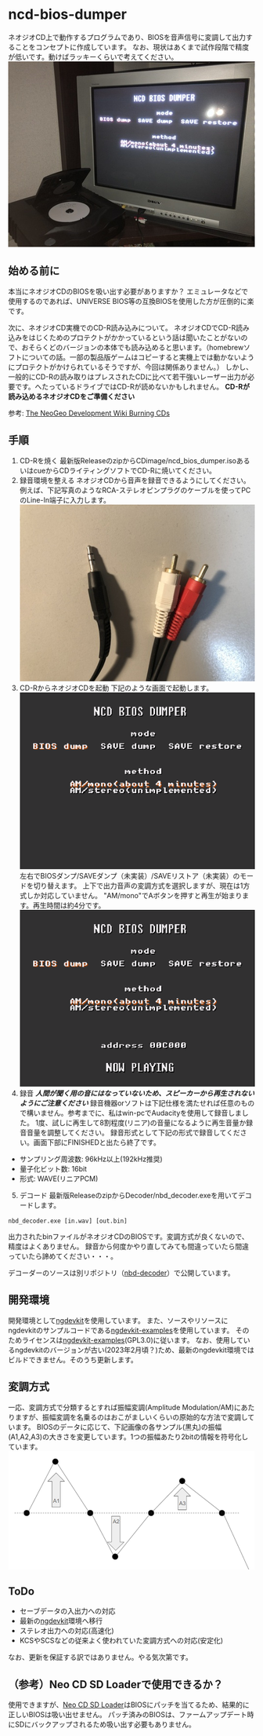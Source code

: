 # ncd-bios-dumper
ネオジオCD上で動作するプログラムであり、BIOSを音声信号に変調して出力することをコンセプトに作成しています。
なお、現状はあくまで試作段階で精度が低いです。動けばラッキーくらいで考えてください。
![top picture](screenshot/top-picture.jpg)

## 始める前に
本当にネオジオCDのBIOSを吸い出す必要がありますか？
エミュレータなどで使用するのであれば、UNIVERSE BIOS等の互換BIOSを使用した方が圧倒的に楽です。

次に、ネオジオCD実機でのCD-R読み込みについて。
ネオジオCDでCD-R読み込みをはじくためのプロテクトがかかっているという話は聞いたことがないので、おそらくどのバージョンの本体でも読み込めると思います。（homebrewソフトについての話。一部の製品版ゲームはコピーすると実機上では動かないようにプロテクトがかけられているそうですが、今回は関係ありません。）
しかし、一般的にCD-Rの読み取りはプレスされたCDに比べて若干強いレーザー出力が必要です。へたっているドライブではCD-Rが読めないかもしれません。
**CD-Rが読み込めるネオジオCDをご準備ください**

参考:
[The NeoGeo Development Wiki Burning CDs](https://wiki.neogeodev.org/index.php?title=Burning_CDs#Reading_problems)

## 手順
1. CD-Rを焼く
最新版ReleaseのzipからCDimage/ncd_bios_dumper.isoあるいはcueからCDライティングソフトでCD-Rに焼いてください。
2. 録音環境を整える
ネオジオCDから音声を録音できるようにしてください。例えば、下記写真のようなRCA-ステレオピンプラグのケーブルを使ってPCのLine-In端子に入力します。
![cable](screenshot/cable.jpg)
3. CD-RからネオジオCDを起動
下記のような画面で起動します。
![main screen](screenshot/main.png)  
左右でBIOSダンプ/SAVEダンプ（未実装）/SAVEリストア（未実装）のモードを切り替えます。
上下で出力音声の変調方式を選択しますが、現在は1方式しか対応していません。
"AM/mono"でAボタンを押すと再生が始まります。再生時間は約4分です。  
![record](screenshot/record.png)
4. 録音
***人間が聞く用の音にはなっていないため、スピーカーから再生されないようにご注意ください***
録音機器orソフトは下記仕様を満たせれば任意のもので構いません。参考までに、私はwin-pcでAudacityを使用して録音しました。
1度、試しに再生して8割程度(リニア)の音量になるように再生音量か録音音量を調整してください。
録音形式として下記の形式で録音してください。画面下部にFINISHEDと出たら終了です。
+ サンプリング周波数: 96kHz以上(192kHz推奨)
+ 量子化ビット数: 16bit
+ 形式: WAVE(リニアPCM)

5. デコード
最新版ReleaseのzipからDecoder/nbd_decoder.exeを用いてデコードします。
```
nbd_decoder.exe [in.wav] [out.bin]
```
出力されたbinファイルがネオジオCDのBIOSです。変調方式が良くないので、精度はよくありません。
録音から何度かやり直してみても間違っていたら間違っていたら諦めてください・・・。

デコーダーのソースは別リポジトリ（[nbd-decoder](https://github.com/scrap-a/nbd-decoder)）で公開しています。

## 開発環境
開発環境として[ngdevkit](https://github.com/dciabrin/ngdevkit)を使用しています。
また、ソースやリソースにngdevkitのサンプルコードである[ngdevkit-examples](https://github.com/dciabrin/ngdevkit-examples)を使用しています。
そのためライセンスは[ngdevkit-examples](https://github.com/dciabrin/ngdevkit-examples)(GPL3.0)に従います。
なお、使用しているngdevkitのバージョンが古い(2023年2月頃？)ため、最新のngdevkit環境ではビルドできません。そのうち更新します。

## 変調方式
一応、変調方式で分類するとすれば振幅変調(Amplitude Modulation/AM)にあたりますが、振幅変調を名乗るのはおこがましいくらいの原始的な方法で変調しています。
BIOSのデータに応じて、下記画像の各サンプル(黒丸)の振幅(A1,A2,A3)の大きさを変更しています。1つの振幅あたり2bitの情報を符号化しています。
![am_method](screenshot/am_method.png)

## ToDo
+ セーブデータの入出力への対応
+ 最新の[ngdevkit](https://github.com/dciabrin/ngdevkit)環境へ移行
+ ステレオ出力への対応(高速化)
+ KCSやSCSなどの従来よく使われていた変調方式への対応(安定化)

なお、更新を保証する訳ではありません。やる気次第です。

## （参考）Neo CD SD Loaderで使用できるか？
使用できますが、[Neo CD SD Loader](http://furrtek.free.fr/sdloader/)はBIOSにパッチを当てるため、結果的に正しいBIOSは吸い出せません。
パッチ済みのBIOSは、ファームアップデート時にSDにバックアップされるため吸い出す必要もありません。
